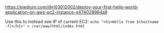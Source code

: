 https://medium.com/@rj03012002/deploy-your-first-hello-world-application-on-aws-ec2-instance-e474028964a9

Use this to instead see IP of current EC2:
`echo "<h1>Hello from $(hostname -f)</h1>" > /var/www/html/index.html`
